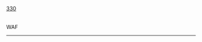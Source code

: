 [330](https://github.com/guilhermeprokisch/guilherme/issues/330) 
###### 

WAF



-------------------------------------------------------------------------------

